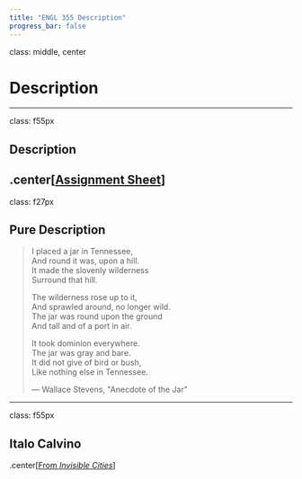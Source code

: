 ```yaml
---
title: "ENGL 355 Description"
progress_bar: false
---
```

class: middle, center

# Description
---
class: f55px
## Description

.center[[**Assignment Sheet**](http://andrew.pilsch.com/courses/engl355spr2017/assignments/description.pdf)]
---
class: f27px
## Pure Description

> I placed a jar in Tennessee,  
> And round it was, upon a hill.  
> It made the slovenly wilderness   
> Surround that hill.  
> 
> The wilderness rose up to it,  
> And sprawled around, no longer wild.    
> The jar was round upon the ground   
> And tall and of a port in air.  
> 
> It took dominion everywhere.   
> The jar was gray and bare.  
> It did not give of bird or bush,    
> Like nothing else in Tennessee.
>
> — Wallace Stevens, "Anecdote of the Jar"

---
class: f55px
## Italo Calvino

.center[[From *Invisible Cities*](https://www.sccs.swarthmore.edu/users/00/pwillen1/lit/citysum.htm)]